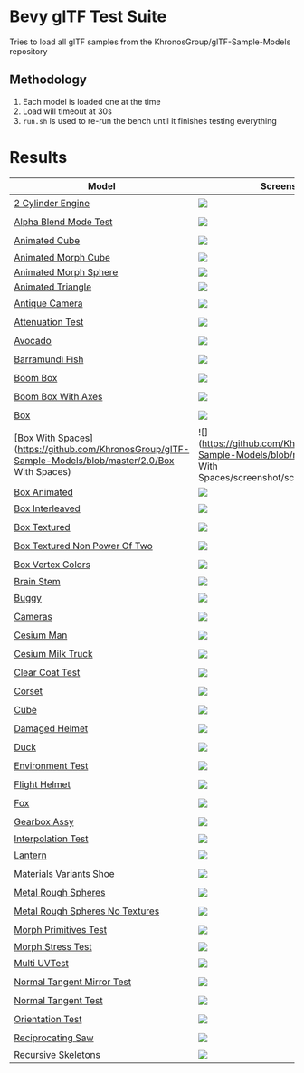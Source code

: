 # Bevy glTF Test Suite

Tries to load all glTF samples from the KhronosGroup/glTF-Sample-Models repository

## Methodology

1. Each model is loaded one at the time
2. Load will timeout at 30s
3. `run.sh` is used to re-run the bench until it finishes testing everything

# Results

|Model|Screenshot|Load|Spawn|Glitch|
|-----|----------|----|-----|------|
|[2 Cylinder Engine](https://github.com/KhronosGroup/glTF-Sample-Models/blob/master/2.0/2CylinderEngine)|![](https://github.com/KhronosGroup/glTF-Sample-Models/blob/master/2.0/2CylinderEngine/screenshot/screenshot.png)|:heavy_check_mark:| | |
|[Alpha Blend Mode Test](https://github.com/KhronosGroup/glTF-Sample-Models/blob/master/2.0/AlphaBlendModeTest)|![](https://github.com/KhronosGroup/glTF-Sample-Models/blob/master/2.0/AlphaBlendModeTest/screenshot/screenshot.png)|:heavy_check_mark:| | |
|[Animated Cube](https://github.com/KhronosGroup/glTF-Sample-Models/blob/master/2.0/AnimatedCube)|![](https://github.com/KhronosGroup/glTF-Sample-Models/blob/master/2.0/AnimatedCube/screenshot/screenshot.gif)|:heavy_check_mark:| | |
|[Animated Morph Cube](https://github.com/KhronosGroup/glTF-Sample-Models/blob/master/2.0/AnimatedMorphCube)|![](https://github.com/KhronosGroup/glTF-Sample-Models/blob/master/2.0/AnimatedMorphCube/screenshot/screenshot.gif)|:x:| | |
|[Animated Morph Sphere](https://github.com/KhronosGroup/glTF-Sample-Models/blob/master/2.0/AnimatedMorphSphere)|![](https://github.com/KhronosGroup/glTF-Sample-Models/blob/master/2.0/AnimatedMorphSphere/screenshot/screenshot.gif)|:x:| | |
|[Animated Triangle](https://github.com/KhronosGroup/glTF-Sample-Models/blob/master/2.0/AnimatedTriangle)|![](https://github.com/KhronosGroup/glTF-Sample-Models/blob/master/2.0/AnimatedTriangle/screenshot/screenshot.gif)|:x:| | |
|[Antique Camera](https://github.com/KhronosGroup/glTF-Sample-Models/blob/master/2.0/AntiqueCamera)|![](https://github.com/KhronosGroup/glTF-Sample-Models/blob/master/2.0/AntiqueCamera/screenshot/screenshot.png)|:heavy_check_mark:| | |
|[Attenuation Test](https://github.com/KhronosGroup/glTF-Sample-Models/blob/master/2.0/AttenuationTest)|![](https://github.com/KhronosGroup/glTF-Sample-Models/blob/master/2.0/AttenuationTest/screenshot/screenshot.jpg)|:heavy_check_mark:| | |
|[Avocado](https://github.com/KhronosGroup/glTF-Sample-Models/blob/master/2.0/Avocado)|![](https://github.com/KhronosGroup/glTF-Sample-Models/blob/master/2.0/Avocado/screenshot/screenshot.jpg)|:heavy_check_mark:| | |
|[Barramundi Fish](https://github.com/KhronosGroup/glTF-Sample-Models/blob/master/2.0/BarramundiFish)|![](https://github.com/KhronosGroup/glTF-Sample-Models/blob/master/2.0/BarramundiFish/screenshot/screenshot.jpg)|:heavy_check_mark:| | |
|[Boom Box](https://github.com/KhronosGroup/glTF-Sample-Models/blob/master/2.0/BoomBox)|![](https://github.com/KhronosGroup/glTF-Sample-Models/blob/master/2.0/BoomBox/screenshot/screenshot.jpg)|:heavy_check_mark:| | |
|[Boom Box With Axes](https://github.com/KhronosGroup/glTF-Sample-Models/blob/master/2.0/BoomBoxWithAxes)|![](https://github.com/KhronosGroup/glTF-Sample-Models/blob/master/2.0/BoomBoxWithAxes/screenshot/screenshot.jpg)|:heavy_check_mark:| | |
|[Box](https://github.com/KhronosGroup/glTF-Sample-Models/blob/master/2.0/Box)|![](https://github.com/KhronosGroup/glTF-Sample-Models/blob/master/2.0/Box/screenshot/screenshot.png)|:heavy_check_mark:| | |
|[Box  With  Spaces](https://github.com/KhronosGroup/glTF-Sample-Models/blob/master/2.0/Box With Spaces)|![](https://github.com/KhronosGroup/glTF-Sample-Models/blob/master/2.0/Box With Spaces/screenshot/screenshot.png)|:heavy_check_mark:| | |
|[Box Animated](https://github.com/KhronosGroup/glTF-Sample-Models/blob/master/2.0/BoxAnimated)|![](https://github.com/KhronosGroup/glTF-Sample-Models/blob/master/2.0/BoxAnimated/screenshot/screenshot.gif)|:x:| | |
|[Box Interleaved](https://github.com/KhronosGroup/glTF-Sample-Models/blob/master/2.0/BoxInterleaved)|![](https://github.com/KhronosGroup/glTF-Sample-Models/blob/master/2.0/BoxInterleaved/screenshot/screenshot.png)|:heavy_check_mark:| | |
|[Box Textured](https://github.com/KhronosGroup/glTF-Sample-Models/blob/master/2.0/BoxTextured)|![](https://github.com/KhronosGroup/glTF-Sample-Models/blob/master/2.0/BoxTextured/screenshot/screenshot.png)|:hourglass:| | |
|[Box Textured Non Power Of Two](https://github.com/KhronosGroup/glTF-Sample-Models/blob/master/2.0/BoxTexturedNonPowerOfTwo)|![](https://github.com/KhronosGroup/glTF-Sample-Models/blob/master/2.0/BoxTexturedNonPowerOfTwo/screenshot/screenshot.png)|:hourglass:| | |
|[Box Vertex Colors](https://github.com/KhronosGroup/glTF-Sample-Models/blob/master/2.0/BoxVertexColors)|![](https://github.com/KhronosGroup/glTF-Sample-Models/blob/master/2.0/BoxVertexColors/screenshot/screenshot.png)|:heavy_check_mark:| | |
|[Brain Stem](https://github.com/KhronosGroup/glTF-Sample-Models/blob/master/2.0/BrainStem)|![](https://github.com/KhronosGroup/glTF-Sample-Models/blob/master/2.0/BrainStem/screenshot/screenshot.gif)|:x:| | |
|[Buggy](https://github.com/KhronosGroup/glTF-Sample-Models/blob/master/2.0/Buggy)|![](https://github.com/KhronosGroup/glTF-Sample-Models/blob/master/2.0/Buggy/screenshot/screenshot.png)|:heavy_check_mark:| | |
|[Cameras](https://github.com/KhronosGroup/glTF-Sample-Models/blob/master/2.0/Cameras)|![](https://github.com/KhronosGroup/glTF-Sample-Models/blob/master/2.0/Cameras/screenshot/screenshot.png)|:heavy_check_mark:| | |
|[Cesium Man](https://github.com/KhronosGroup/glTF-Sample-Models/blob/master/2.0/CesiumMan)|![](https://github.com/KhronosGroup/glTF-Sample-Models/blob/master/2.0/CesiumMan/screenshot/screenshot.gif)|:hourglass:| | |
|[Cesium Milk Truck](https://github.com/KhronosGroup/glTF-Sample-Models/blob/master/2.0/CesiumMilkTruck)|![](https://github.com/KhronosGroup/glTF-Sample-Models/blob/master/2.0/CesiumMilkTruck/screenshot/screenshot.gif)|:heavy_check_mark:| | |
|[Clear Coat Test](https://github.com/KhronosGroup/glTF-Sample-Models/blob/master/2.0/ClearCoatTest)|![](https://github.com/KhronosGroup/glTF-Sample-Models/blob/master/2.0/ClearCoatTest/screenshot/screenshot.jpg)|:heavy_check_mark:| | |
|[Corset](https://github.com/KhronosGroup/glTF-Sample-Models/blob/master/2.0/Corset)|![](https://github.com/KhronosGroup/glTF-Sample-Models/blob/master/2.0/Corset/screenshot/screenshot.jpg)|:heavy_check_mark:| | |
|[Cube](https://github.com/KhronosGroup/glTF-Sample-Models/blob/master/2.0/Cube)|![](https://github.com/KhronosGroup/glTF-Sample-Models/blob/master/2.0/Cube/screenshot/screenshot.jpg)|:heavy_check_mark:| | |
|[Damaged Helmet](https://github.com/KhronosGroup/glTF-Sample-Models/blob/master/2.0/DamagedHelmet)|![](https://github.com/KhronosGroup/glTF-Sample-Models/blob/master/2.0/DamagedHelmet/screenshot/screenshot.png)|:heavy_check_mark:| | |
|[Duck](https://github.com/KhronosGroup/glTF-Sample-Models/blob/master/2.0/Duck)|![](https://github.com/KhronosGroup/glTF-Sample-Models/blob/master/2.0/Duck/screenshot/screenshot.png)|:hourglass:| | |
|[Environment Test](https://github.com/KhronosGroup/glTF-Sample-Models/blob/master/2.0/EnvironmentTest)|![](https://github.com/KhronosGroup/glTF-Sample-Models/blob/master/2.0/EnvironmentTest/screenshot/screenshot.png)|:heavy_check_mark:| | |
|[Flight Helmet](https://github.com/KhronosGroup/glTF-Sample-Models/blob/master/2.0/FlightHelmet)|![](https://github.com/KhronosGroup/glTF-Sample-Models/blob/master/2.0/FlightHelmet/screenshot/screenshot.jpg)|:heavy_check_mark:| | |
|[Fox](https://github.com/KhronosGroup/glTF-Sample-Models/blob/master/2.0/Fox)|![](https://github.com/KhronosGroup/glTF-Sample-Models/blob/master/2.0/Fox/screenshot/screenshot.jpg)|:hourglass:| | |
|[Gearbox Assy](https://github.com/KhronosGroup/glTF-Sample-Models/blob/master/2.0/GearboxAssy)|![](https://github.com/KhronosGroup/glTF-Sample-Models/blob/master/2.0/GearboxAssy/screenshot/screenshot.png)|:heavy_check_mark:| | |
|[Interpolation Test](https://github.com/KhronosGroup/glTF-Sample-Models/blob/master/2.0/InterpolationTest)|![](https://github.com/KhronosGroup/glTF-Sample-Models/blob/master/2.0/InterpolationTest/screenshot/screenshot.gif)|:x:| | |
|[Lantern](https://github.com/KhronosGroup/glTF-Sample-Models/blob/master/2.0/Lantern)|![](https://github.com/KhronosGroup/glTF-Sample-Models/blob/master/2.0/Lantern/screenshot/screenshot.jpg)|:heavy_check_mark:| | |
|[Materials Variants Shoe](https://github.com/KhronosGroup/glTF-Sample-Models/blob/master/2.0/MaterialsVariantsShoe)|![](https://github.com/KhronosGroup/glTF-Sample-Models/blob/master/2.0/MaterialsVariantsShoe/screenshot/screenshot.jpg)|:heavy_check_mark:| | |
|[Metal Rough Spheres](https://github.com/KhronosGroup/glTF-Sample-Models/blob/master/2.0/MetalRoughSpheres)|![](https://github.com/KhronosGroup/glTF-Sample-Models/blob/master/2.0/MetalRoughSpheres/screenshot/screenshot.png)|:heavy_check_mark:| | |
|[Metal Rough Spheres No Textures](https://github.com/KhronosGroup/glTF-Sample-Models/blob/master/2.0/MetalRoughSpheresNoTextures)|![](https://github.com/KhronosGroup/glTF-Sample-Models/blob/master/2.0/MetalRoughSpheresNoTextures/screenshot/screenshot.png)|:heavy_check_mark:| | |
|[Morph Primitives Test](https://github.com/KhronosGroup/glTF-Sample-Models/blob/master/2.0/MorphPrimitivesTest)|![](https://github.com/KhronosGroup/glTF-Sample-Models/blob/master/2.0/MorphPrimitivesTest/screenshot/screenshot.jpg)|:hourglass:| | |
|[Morph Stress Test](https://github.com/KhronosGroup/glTF-Sample-Models/blob/master/2.0/MorphStressTest)|![](https://github.com/KhronosGroup/glTF-Sample-Models/blob/master/2.0/MorphStressTest/screenshot/screenshot.jpg)|:x:| | |
|[Multi UVTest](https://github.com/KhronosGroup/glTF-Sample-Models/blob/master/2.0/MultiUVTest)|![](https://github.com/KhronosGroup/glTF-Sample-Models/blob/master/2.0/MultiUVTest/screenshot/screenshot.jpg)|:heavy_check_mark:| | |
|[Normal Tangent Mirror Test](https://github.com/KhronosGroup/glTF-Sample-Models/blob/master/2.0/NormalTangentMirrorTest)|![](https://github.com/KhronosGroup/glTF-Sample-Models/blob/master/2.0/NormalTangentMirrorTest/screenshot/screenshot.png)|:heavy_check_mark:| | |
|[Normal Tangent Test](https://github.com/KhronosGroup/glTF-Sample-Models/blob/master/2.0/NormalTangentTest)|![](https://github.com/KhronosGroup/glTF-Sample-Models/blob/master/2.0/NormalTangentTest/screenshot/screenshot.png)|:heavy_check_mark:| | |
|[Orientation Test](https://github.com/KhronosGroup/glTF-Sample-Models/blob/master/2.0/OrientationTest)|![](https://github.com/KhronosGroup/glTF-Sample-Models/blob/master/2.0/OrientationTest/screenshot/screenshot.png)|:heavy_check_mark:| | |
|[Reciprocating Saw](https://github.com/KhronosGroup/glTF-Sample-Models/blob/master/2.0/ReciprocatingSaw)|![](https://github.com/KhronosGroup/glTF-Sample-Models/blob/master/2.0/ReciprocatingSaw/screenshot/screenshot.png)|:heavy_check_mark:| | |
|[Recursive Skeletons](https://github.com/KhronosGroup/glTF-Sample-Models/blob/master/2.0/RecursiveSkeletons)|![](https://github.com/KhronosGroup/glTF-Sample-Models/blob/master/2.0/RecursiveSkeletons/screenshot/screenshot.jpg)|:x:| | |

